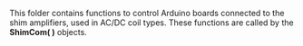 This folder contains functions to control Arduino boards connected to the shim amplifiers, used in AC/DC coil types. These functions are called by the **ShimCom( )** objects.
